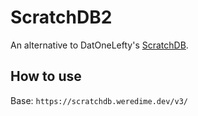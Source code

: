 # ScratchDB2
An alternative to DatOneLefty's [ScratchDB](https://scratchdb.lefty.one).

## How to use
Base: `https://scratchdb.weredime.dev/v3/`
